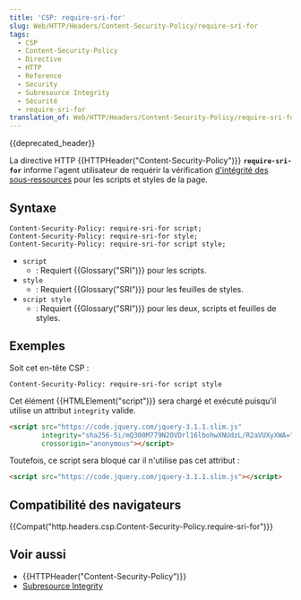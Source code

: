 ```yaml
---
title: 'CSP: require-sri-for'
slug: Web/HTTP/Headers/Content-Security-Policy/require-sri-for
tags:
  - CSP
  - Content-Security-Policy
  - Directive
  - HTTP
  - Reference
  - Security
  - Subresource Integrity
  - Sécurité
  - require-sri-for
translation_of: Web/HTTP/Headers/Content-Security-Policy/require-sri-for
---
```

{{deprecated_header}}

La directive HTTP {{HTTPHeader("Content-Security-Policy")}} **`require-sri-for`** informe l'agent utilisateur de requérir la vérification [d'intégrité des sous-ressources](/en-US/docs/Web/Security/Subresource_Integrity) pour les scripts et styles de la page.

## Syntaxe

```
Content-Security-Policy: require-sri-for script;
Content-Security-Policy: require-sri-for style;
Content-Security-Policy: require-sri-for script style;
```

- `script`
  - : Requiert {{Glossary("SRI")}} pour les scripts.
- `style`
  - : Requiert {{Glossary("SRI")}} pour les feuilles de styles.
- `script style`
  - : Requiert {{Glossary("SRI")}} pour les deux, scripts et feuilles de styles.

## Exemples

Soit cet en-tête CSP :

```
Content-Security-Policy: require-sri-for script style
```

Cet élément {{HTMLElement("script")}} sera chargé et exécuté puisqu'il utilise un attribut `integrity` valide.

```html example-good
<script src="https://code.jquery.com/jquery-3.1.1.slim.js"
        integrity="sha256-5i/mQ300M779N2OVDrl16lbohwXNUdzL/R2aVUXyXWA="
        crossorigin="anonymous"></script>
```

Toutefois, ce script sera bloqué car il n'utilise pas cet attribut :

```html example-bad
<script src="https://code.jquery.com/jquery-3.1.1.slim.js"></script>
```

## Compatibilité des navigateurs

{{Compat("http.headers.csp.Content-Security-Policy.require-sri-for")}}

## Voir aussi

- {{HTTPHeader("Content-Security-Policy")}}
- [Subresource Integrity](/en-US/docs/Web/Security/Subresource_Integrity)

